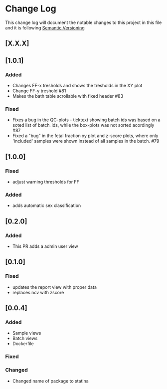 # Change Log

This change log will document the notable changes to this project in this file and it is following [Semantic Versioning](https://semver.org/)

## [X.X.X]

## [1.0.1]

### Added
- Changes FF-x tresholds and shows the tresholds in the XY plot
- Change FF-y treshold #81 
- Makes the bath table scrollable with fixed header #83 

### Fixed
- Fixes a bug in the QC-plots - ticktext showing batch ids was based on a soted list of batch_ids, while the box-plots was not sorted acordingly #87
- Fixed a "bug" in the fetal fraction xy plot and z-score plots, where only 'included' samples were shown instead of all samples in the batch.  #79 

## [1.0.0]

### Fixed
- adjust warning thresholds for FF

### Added
- adds automatic sex classification


## [0.2.0]

### Added
- This PR adds a admin user view


## [0.1.0]

### Fixed
- updates the report view with proper data
- replaces ncv with zscore

## [0.0.4]

### Added
- Sample views
- Batch views
- Dockerfile

### Fixed

### Changed
- Changed name of package to statina
